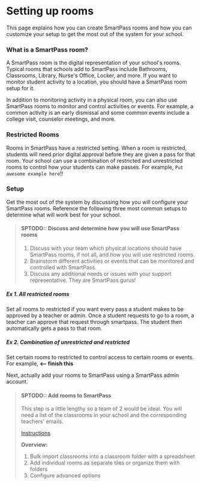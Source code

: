 # Setting up rooms

This page explains how you can create SmartPass rooms and how you can customize your setup to get the most out of the
system for your school.

### What is a SmartPass room?

A SmartPass room is the digital representation of your school's rooms. Typical rooms that schools add to SmartPass
include Bathrooms, Classrooms, Library, Nurse's Office, Locker, and more. If you want to monitor student activity to a
location, you should have a SmartPass room setup for it.

In addition to monitoring activity in a physical room, you can also use SmartPass rooms to monitor and control
activities or events. For example, a common activity is an early dismissal and some common events include a college
visit, counselor meetings, and more.

### Restricted Rooms
Rooms in SmartPass have a restricted setting. When a room is restricted, students will need prior digital approval
before they are given a pass for that room. Your school can use a combination of restricted and unrestricted rooms to
control how your students can make passes. For example, ```Put awesome example here```!!

### Setup
Get the most out of the system by discussing how you will configure your SmartPass rooms. Reference the following
three most common setups to determine what will work best for your school.

> #### SPTODO:: Discuss and determine how you will use SmartPass rooms
> 1. Discuss with your team which physical locations should have SmartPass rooms, if not all, and how you will use restricted rooms.
> 2. Brainstorm different activities or events that can be monitored and controlled with SmartPass.
> 3. Discuss any additional needs or issues with your support representative. They are SmartPass gurus!

##### Ex 1. All restricted rooms
Set all rooms to restricted if you want every pass a student makes to be approved by a teacher or admin. Once a student
requests to go to a room, a teacher can approve that request through smartpass. The student then automatically gets a
pass to that room. 

##### Ex 2. Combination of unrestricted and restricted
Set certain rooms to restricted to control access to certain rooms or events. For example, **<-- finish this** 



Next, actually add your rooms to SmartPass using a SmartPass admin account.

> #### SPTODO:: Add rooms to SmartPass
> This step is a little lengthy so a team of 2 would be ideal. You will need a list of the classrooms in your school
> and the corresponding teachers' emails.
> 
> [Instructions](instructions/add_rooms.md)
> 
> **Overview:**
> 1. Bulk import classrooms into a classroom folder with a spreadsheet
> 2. Add individual rooms as separate tiles or organize them with folders
> 3. Configure advanced options